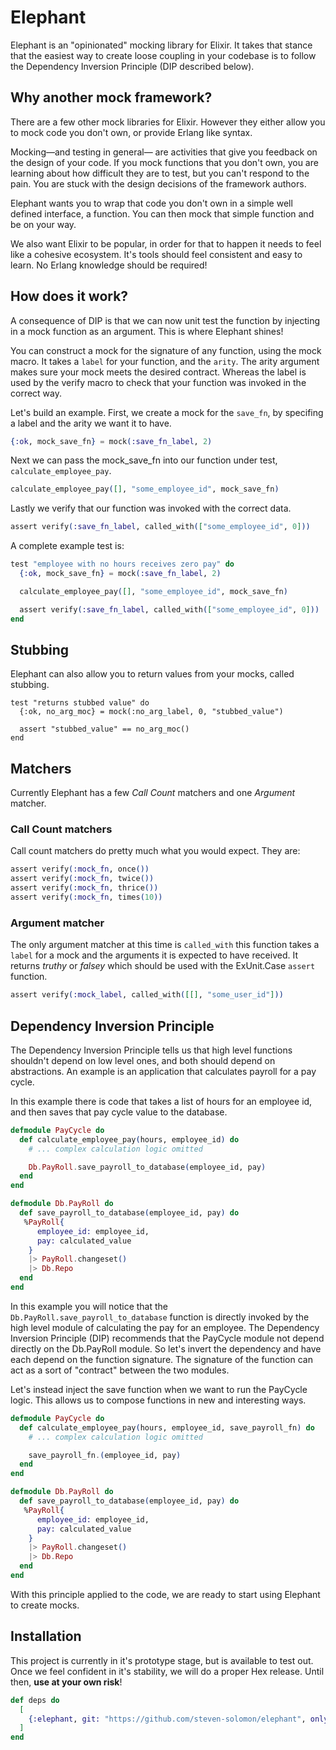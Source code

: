 # Elephant

Elephant is an "opinionated" mocking library for Elixir. It takes that stance that the easiest way to create loose coupling in your codebase is to follow the Dependency Inversion Principle (DIP described below). 

## Why another mock framework?

There are a few other mock libraries for Elixir. However they either allow you to mock code you don't own, or provide Erlang like syntax. 

Mocking—and testing in general— are activities that give you feedback on the design of your code. If you mock functions that you don't own, you are learning about how difficult they are to test, but you can't respond to the pain. You are stuck with the design decisions of the framework authors.

Elephant wants you to wrap that code you don't own in a simple well defined interface, a function. You can then mock that simple function and be on your way.

We also want Elixir to be popular, in order for that to happen it needs to feel like a cohesive ecosystem. It's tools should feel consistent and easy to learn. No Erlang knowledge should be required!


## How does it work?
A consequence of DIP is that we can now unit test the function by injecting in a mock function as an argument. This is where Elephant shines!

You can construct a mock for the signature of any function, using the mock macro. It takes a `label` for your function, and the `arity`. The arity argument makes sure your mock meets the desired contract. Whereas the label is used by the verify macro to check that your function was invoked in the correct way.

Let's build an example. First, we create a mock for the `save_fn`, by specifing a label and the arity we want it to have.

```elixir
{:ok, mock_save_fn} = mock(:save_fn_label, 2)
```

Next we can pass the mock_save_fn into our function under test, `calculate_employee_pay`. 

```elixir
calculate_employee_pay([], "some_employee_id", mock_save_fn)
```

Lastly we verify that our function was invoked with the correct data. 

```elixir
assert verify(:save_fn_label, called_with(["some_employee_id", 0]))
```

A complete example test is:

```elixir
test "employee with no hours receives zero pay" do
  {:ok, mock_save_fn} = mock(:save_fn_label, 2)

  calculate_employee_pay([], "some_employee_id", mock_save_fn)

  assert verify(:save_fn_label, called_with(["some_employee_id", 0]))
end
```
## Stubbing 

Elephant can also allow you to return values from your mocks, called stubbing. 

```
test "returns stubbed value" do
  {:ok, no_arg_moc} = mock(:no_arg_label, 0, "stubbed_value")

  assert "stubbed_value" == no_arg_moc()
end
```

## Matchers

Currently Elephant has a few *Call Count* matchers and one *Argument* matcher.

### Call Count matchers

Call count matchers do pretty much what you would expect. They are:

```elixir
assert verify(:mock_fn, once())
assert verify(:mock_fn, twice())
assert verify(:mock_fn, thrice())
assert verify(:mock_fn, times(10))
```

### Argument matcher

The only argument matcher at this time is `called_with` this function takes a `label` for a mock and the arguments it is expected to have received. It returns *truthy* or *falsey* which should be used with the ExUnit.Case `assert` function.

```elixir
assert verify(:mock_label, called_with([[], "some_user_id"]))
```

## Dependency Inversion Principle 
The Dependency Inversion Principle tells us that high level functions shouldn't depend on low level ones, and both should depend on abstractions. An example is an application that calculates payroll for a pay cycle.

In this example there is code that takes a list of hours for an employee id, and then saves that pay cycle value to the database.

```elixir
defmodule PayCycle do
  def calculate_employee_pay(hours, employee_id) do
    # ... complex calculation logic omitted 

    Db.PayRoll.save_payroll_to_database(employee_id, pay)
  end
end

defmodule Db.PayRoll do
  def save_payroll_to_database(employee_id, pay) do
   %PayRoll{
      employee_id: employee_id, 
      pay: calculated_value
    }
    |> PayRoll.changeset()
    |> Db.Repo
  end
end
```

In this example you will notice that the `Db.PayRoll.save_payroll_to_database` function is directly invoked by the high level module of calculating the pay for an employee. The Dependency Inversion Principle (DIP) recommends that the PayCycle module not depend directly on the Db.PayRoll module. So let's invert the dependency and have each depend on the function signature. The signature of the function can act as a sort of "contract" between the two modules.

Let's instead inject the save function when we want to run the PayCycle logic. This allows us to compose functions in new and interesting ways. 

```elixir
defmodule PayCycle do
  def calculate_employee_pay(hours, employee_id, save_payroll_fn) do
    # ... complex calculation logic omitted 

    save_payroll_fn.(employee_id, pay)
  end
end

defmodule Db.PayRoll do
  def save_payroll_to_database(employee_id, pay) do
   %PayRoll{
      employee_id: employee_id, 
      pay: calculated_value
    }
    |> PayRoll.changeset()
    |> Db.Repo
  end
end
```

With this principle applied to the code, we are ready to start using Elephant to create mocks.

## Installation

This project is currently in it's prototype stage, but is available to test out. Once we feel confident in it's stability, we will do a proper Hex release. Until then, **use at your own risk**!

```elixir
def deps do
  [
    {:elephant, git: "https://github.com/steven-solomon/elephant", only: [:test]}
  ]
end
```